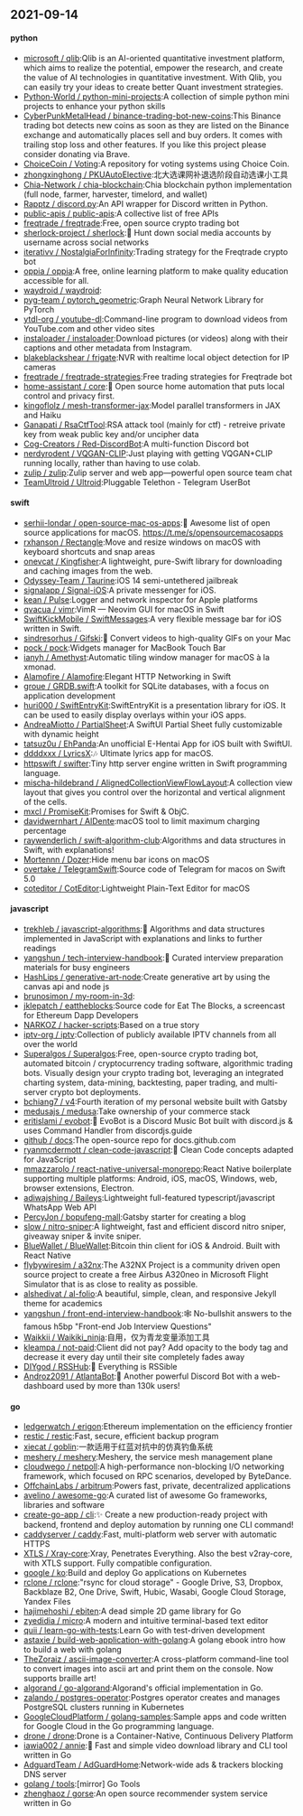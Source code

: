 ## 2021-09-14

#### python
* [microsoft / qlib](https://github.com/microsoft/qlib):Qlib is an AI-oriented quantitative investment platform, which aims to realize the potential, empower the research, and create the value of AI technologies in quantitative investment. With Qlib, you can easily try your ideas to create better Quant investment strategies.
* [Python-World / python-mini-projects](https://github.com/Python-World/python-mini-projects):A collection of simple python mini projects to enhance your python skills
* [CyberPunkMetalHead / binance-trading-bot-new-coins](https://github.com/CyberPunkMetalHead/binance-trading-bot-new-coins):This Binance trading bot detects new coins as soon as they are listed on the Binance exchange and automatically places sell and buy orders. It comes with trailing stop loss and other features. If you like this project please consider donating via Brave.
* [ChoiceCoin / Voting](https://github.com/ChoiceCoin/Voting):A repository for voting systems using Choice Coin.
* [zhongxinghong / PKUAutoElective](https://github.com/zhongxinghong/PKUAutoElective):北大选课网补退选阶段自动选课小工具
* [Chia-Network / chia-blockchain](https://github.com/Chia-Network/chia-blockchain):Chia blockchain python implementation (full node, farmer, harvester, timelord, and wallet)
* [Rapptz / discord.py](https://github.com/Rapptz/discord.py):An API wrapper for Discord written in Python.
* [public-apis / public-apis](https://github.com/public-apis/public-apis):A collective list of free APIs
* [freqtrade / freqtrade](https://github.com/freqtrade/freqtrade):Free, open source crypto trading bot
* [sherlock-project / sherlock](https://github.com/sherlock-project/sherlock):🔎
Hunt down social media accounts by username across social networks
* [iterativv / NostalgiaForInfinity](https://github.com/iterativv/NostalgiaForInfinity):Trading strategy for the Freqtrade crypto bot
* [oppia / oppia](https://github.com/oppia/oppia):A free, online learning platform to make quality education accessible for all.
* [waydroid / waydroid](https://github.com/waydroid/waydroid):
* [pyg-team / pytorch_geometric](https://github.com/pyg-team/pytorch_geometric):Graph Neural Network Library for PyTorch
* [ytdl-org / youtube-dl](https://github.com/ytdl-org/youtube-dl):Command-line program to download videos from YouTube.com and other video sites
* [instaloader / instaloader](https://github.com/instaloader/instaloader):Download pictures (or videos) along with their captions and other metadata from Instagram.
* [blakeblackshear / frigate](https://github.com/blakeblackshear/frigate):NVR with realtime local object detection for IP cameras
* [freqtrade / freqtrade-strategies](https://github.com/freqtrade/freqtrade-strategies):Free trading strategies for Freqtrade bot
* [home-assistant / core](https://github.com/home-assistant/core):🏡
Open source home automation that puts local control and privacy first.
* [kingoflolz / mesh-transformer-jax](https://github.com/kingoflolz/mesh-transformer-jax):Model parallel transformers in JAX and Haiku
* [Ganapati / RsaCtfTool](https://github.com/Ganapati/RsaCtfTool):RSA attack tool (mainly for ctf) - retreive private key from weak public key and/or uncipher data
* [Cog-Creators / Red-DiscordBot](https://github.com/Cog-Creators/Red-DiscordBot):A multi-function Discord bot
* [nerdyrodent / VQGAN-CLIP](https://github.com/nerdyrodent/VQGAN-CLIP):Just playing with getting VQGAN+CLIP running locally, rather than having to use colab.
* [zulip / zulip](https://github.com/zulip/zulip):Zulip server and web app—powerful open source team chat
* [TeamUltroid / Ultroid](https://github.com/TeamUltroid/Ultroid):Pluggable Telethon - Telegram UserBot

#### swift
* [serhii-londar / open-source-mac-os-apps](https://github.com/serhii-londar/open-source-mac-os-apps):🚀
Awesome list of open source applications for macOS. https://t.me/s/opensourcemacosapps
* [rxhanson / Rectangle](https://github.com/rxhanson/Rectangle):Move and resize windows on macOS with keyboard shortcuts and snap areas
* [onevcat / Kingfisher](https://github.com/onevcat/Kingfisher):A lightweight, pure-Swift library for downloading and caching images from the web.
* [Odyssey-Team / Taurine](https://github.com/Odyssey-Team/Taurine):iOS 14 semi-untethered jailbreak
* [signalapp / Signal-iOS](https://github.com/signalapp/Signal-iOS):A private messenger for iOS.
* [kean / Pulse](https://github.com/kean/Pulse):Logger and network inspector for Apple platforms
* [qvacua / vimr](https://github.com/qvacua/vimr):VimR — Neovim GUI for macOS in Swift
* [SwiftKickMobile / SwiftMessages](https://github.com/SwiftKickMobile/SwiftMessages):A very flexible message bar for iOS written in Swift.
* [sindresorhus / Gifski](https://github.com/sindresorhus/Gifski):🌈
Convert videos to high-quality GIFs on your Mac
* [pock / pock](https://github.com/pock/pock):Widgets manager for MacBook Touch Bar
* [ianyh / Amethyst](https://github.com/ianyh/Amethyst):Automatic tiling window manager for macOS à la xmonad.
* [Alamofire / Alamofire](https://github.com/Alamofire/Alamofire):Elegant HTTP Networking in Swift
* [groue / GRDB.swift](https://github.com/groue/GRDB.swift):A toolkit for SQLite databases, with a focus on application development
* [huri000 / SwiftEntryKit](https://github.com/huri000/SwiftEntryKit):SwiftEntryKit is a presentation library for iOS. It can be used to easily display overlays within your iOS apps.
* [AndreaMiotto / PartialSheet](https://github.com/AndreaMiotto/PartialSheet):A SwiftUI Partial Sheet fully customizable with dynamic height
* [tatsuz0u / EhPanda](https://github.com/tatsuz0u/EhPanda):An unofficial E-Hentai App for iOS built with SwiftUI.
* [ddddxxx / LyricsX](https://github.com/ddddxxx/LyricsX):🎶
Ultimate lyrics app for macOS.
* [httpswift / swifter](https://github.com/httpswift/swifter):Tiny http server engine written in Swift programming language.
* [mischa-hildebrand / AlignedCollectionViewFlowLayout](https://github.com/mischa-hildebrand/AlignedCollectionViewFlowLayout):A collection view layout that gives you control over the horizontal and vertical alignment of the cells.
* [mxcl / PromiseKit](https://github.com/mxcl/PromiseKit):Promises for Swift & ObjC.
* [davidwernhart / AlDente](https://github.com/davidwernhart/AlDente):macOS tool to limit maximum charging percentage
* [raywenderlich / swift-algorithm-club](https://github.com/raywenderlich/swift-algorithm-club):Algorithms and data structures in Swift, with explanations!
* [Mortennn / Dozer](https://github.com/Mortennn/Dozer):Hide menu bar icons on macOS
* [overtake / TelegramSwift](https://github.com/overtake/TelegramSwift):Source code of Telegram for macos on Swift 5.0
* [coteditor / CotEditor](https://github.com/coteditor/CotEditor):Lightweight Plain-Text Editor for macOS

#### javascript
* [trekhleb / javascript-algorithms](https://github.com/trekhleb/javascript-algorithms):📝
Algorithms and data structures implemented in JavaScript with explanations and links to further readings
* [yangshun / tech-interview-handbook](https://github.com/yangshun/tech-interview-handbook):💯
Curated interview preparation materials for busy engineers
* [HashLips / generative-art-node](https://github.com/HashLips/generative-art-node):Create generative art by using the canvas api and node js
* [brunosimon / my-room-in-3d](https://github.com/brunosimon/my-room-in-3d):
* [jklepatch / eattheblocks](https://github.com/jklepatch/eattheblocks):Source code for Eat The Blocks, a screencast for Ethereum Dapp Developers
* [NARKOZ / hacker-scripts](https://github.com/NARKOZ/hacker-scripts):Based on a true story
* [iptv-org / iptv](https://github.com/iptv-org/iptv):Collection of publicly available IPTV channels from all over the world
* [Superalgos / Superalgos](https://github.com/Superalgos/Superalgos):Free, open-source crypto trading bot, automated bitcoin / cryptocurrency trading software, algorithmic trading bots. Visually design your crypto trading bot, leveraging an integrated charting system, data-mining, backtesting, paper trading, and multi-server crypto bot deployments.
* [bchiang7 / v4](https://github.com/bchiang7/v4):Fourth iteration of my personal website built with Gatsby
* [medusajs / medusa](https://github.com/medusajs/medusa):Take ownership of your commerce stack
* [eritislami / evobot](https://github.com/eritislami/evobot):🤖
EvoBot is a Discord Music Bot built with discord.js & uses Command Handler from discordjs.guide
* [github / docs](https://github.com/github/docs):The open-source repo for docs.github.com
* [ryanmcdermott / clean-code-javascript](https://github.com/ryanmcdermott/clean-code-javascript):🛁
Clean Code concepts adapted for JavaScript
* [mmazzarolo / react-native-universal-monorepo](https://github.com/mmazzarolo/react-native-universal-monorepo):React Native boilerplate supporting multiple platforms: Android, iOS, macOS, Windows, web, browser extensions, Electron.
* [adiwajshing / Baileys](https://github.com/adiwajshing/Baileys):Lightweight full-featured typescript/javascript WhatsApp Web API
* [PercyJon / bopufeng-mall](https://github.com/PercyJon/bopufeng-mall):Gatsby starter for creating a blog
* [slow / nitro-sniper](https://github.com/slow/nitro-sniper):A lightweight, fast and efficient discord nitro sniper, giveaway sniper & invite sniper.
* [BlueWallet / BlueWallet](https://github.com/BlueWallet/BlueWallet):Bitcoin thin client for iOS & Android. Built with React Native
* [flybywiresim / a32nx](https://github.com/flybywiresim/a32nx):The A32NX Project is a community driven open source project to create a free Airbus A320neo in Microsoft Flight Simulator that is as close to reality as possible.
* [alshedivat / al-folio](https://github.com/alshedivat/al-folio):A beautiful, simple, clean, and responsive Jekyll theme for academics
* [yangshun / front-end-interview-handbook](https://github.com/yangshun/front-end-interview-handbook):🕸
No-bullshit answers to the famous h5bp "Front-end Job Interview Questions"
* [Waikkii / Waikiki_ninja](https://github.com/Waikkii/Waikiki_ninja):自用，仅为青龙变量添加工具
* [kleampa / not-paid](https://github.com/kleampa/not-paid):Client did not pay? Add opacity to the body tag and decrease it every day until their site completely fades away
* [DIYgod / RSSHub](https://github.com/DIYgod/RSSHub):🍰
Everything is RSSible
* [Androz2091 / AtlantaBot](https://github.com/Androz2091/AtlantaBot):🤖
Another powerful Discord Bot with a web-dashboard used by more than 130k users!

#### go
* [ledgerwatch / erigon](https://github.com/ledgerwatch/erigon):Ethereum implementation on the efficiency frontier
* [restic / restic](https://github.com/restic/restic):Fast, secure, efficient backup program
* [xiecat / goblin](https://github.com/xiecat/goblin):一款适用于红蓝对抗中的仿真钓鱼系统
* [meshery / meshery](https://github.com/meshery/meshery):Meshery, the service mesh management plane
* [cloudwego / netpoll](https://github.com/cloudwego/netpoll):A high-performance non-blocking I/O networking framework, which focused on RPC scenarios, developed by ByteDance.
* [OffchainLabs / arbitrum](https://github.com/OffchainLabs/arbitrum):Powers fast, private, decentralized applications
* [avelino / awesome-go](https://github.com/avelino/awesome-go):A curated list of awesome Go frameworks, libraries and software
* [create-go-app / cli](https://github.com/create-go-app/cli):✨
Create a new production-ready project with backend, frontend and deploy automation by running one CLI command!
* [caddyserver / caddy](https://github.com/caddyserver/caddy):Fast, multi-platform web server with automatic HTTPS
* [XTLS / Xray-core](https://github.com/XTLS/Xray-core):Xray, Penetrates Everything. Also the best v2ray-core, with XTLS support. Fully compatible configuration.
* [google / ko](https://github.com/google/ko):Build and deploy Go applications on Kubernetes
* [rclone / rclone](https://github.com/rclone/rclone):"rsync for cloud storage" - Google Drive, S3, Dropbox, Backblaze B2, One Drive, Swift, Hubic, Wasabi, Google Cloud Storage, Yandex Files
* [hajimehoshi / ebiten](https://github.com/hajimehoshi/ebiten):A dead simple 2D game library for Go
* [zyedidia / micro](https://github.com/zyedidia/micro):A modern and intuitive terminal-based text editor
* [quii / learn-go-with-tests](https://github.com/quii/learn-go-with-tests):Learn Go with test-driven development
* [astaxie / build-web-application-with-golang](https://github.com/astaxie/build-web-application-with-golang):A golang ebook intro how to build a web with golang
* [TheZoraiz / ascii-image-converter](https://github.com/TheZoraiz/ascii-image-converter):A cross-platform command-line tool to convert images into ascii art and print them on the console. Now supports braille art!
* [algorand / go-algorand](https://github.com/algorand/go-algorand):Algorand's official implementation in Go.
* [zalando / postgres-operator](https://github.com/zalando/postgres-operator):Postgres operator creates and manages PostgreSQL clusters running in Kubernetes
* [GoogleCloudPlatform / golang-samples](https://github.com/GoogleCloudPlatform/golang-samples):Sample apps and code written for Google Cloud in the Go programming language.
* [drone / drone](https://github.com/drone/drone):Drone is a Container-Native, Continuous Delivery Platform
* [iawia002 / annie](https://github.com/iawia002/annie):👾
Fast and simple video download library and CLI tool written in Go
* [AdguardTeam / AdGuardHome](https://github.com/AdguardTeam/AdGuardHome):Network-wide ads & trackers blocking DNS server
* [golang / tools](https://github.com/golang/tools):[mirror] Go Tools
* [zhenghaoz / gorse](https://github.com/zhenghaoz/gorse):An open source recommender system service written in Go
